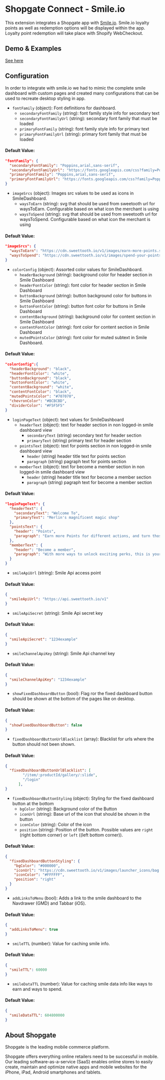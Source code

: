 # Shopgate Connect - Smile.io

This extension integrates a Shopgate app with [Smile.io](https://https://smile.io/). Smile.io loyalty points as well as redemption options will be displayed within the app. Loyalty point redemption will take place with Shopify WebCheckout. 

## Demo & Examples
[See here](demo/index.md)

## Configuration
In order to integrate with smile.io we had to mimic the complete smile dashboard with custom pages and created many configurations that can be used to recreate desktop styling in app.

- `fontFamily` (object): Font definitions for dashboard.
  - `secondaryFontFamily` (string): font family style info for secondary text
  - `secondaryFontFamilyUrl` (string): secondary font family that must be loaded
  - `primaryFontFamily` (string): font family style info for primary text
  - `primaryFontFamilyUrl` (string): primary font family that must be loaded
#### Default Value:
```json
"fontFamily": {
  "secondaryFontFamily": "Poppins,arial,sans-serif",
  "secondaryFontFamilyUrl": "https://fonts.googleapis.com/css?family=Poppins&display=swap",
  "primaryFontFamily": "Poppins,arial,sans-serif",
  "primaryFontFamilyUrl": "https://fonts.googleapis.com/css?family=Poppins&display=swap"
}
```

- `imageSrcs` (object): Images src values to be used as icons in SmileDashboard.
  - `waysToEarn` (string): svg that should be used from sweetooth url for waysToEarn. Configurable based on what icon the merchant is using
  - `waysToSpend` (string): svg that should be used from sweetooth url for waysToSpend. Configurable based on what icon the merchant is using
#### Default Value:
```json
"imageSrcs": {
  "waysToEarn": "https://cdn.sweettooth.io/v1/images/earn-more-points.svg?color=%23000000&theme=light",
  "waysToSpend": "https://cdn.sweettooth.io/v1/images/spend-your-points.svg?color=%23000000&theme=light"
}
```

- `colorConfig` (object): Assorted color values for SmileDashboard.
  - `headerBackground` (string): background color for header section in Smile Dashboard
  - `headerFontColor` (string): font color for header section in Smile Dashboard
  - `buttonBackground` (string): button background color for buttons in Smile Dashboard
  - `buttonFontColor` (string): button font color for buttons in Smile Dashboard
  - `contentBackground` (string): background color for content section in Smile Dashboard
  - `contentFontColor` (string): font color for content section in Smile Dashboard
  - `mutedPointsColor` (string): font color for muted subtext in Smile Dashboard.
#### Default Value:
```json
"colorConfig":{
  "headerBackground": "black",
  "headerFontColor": "white",
  "buttonBackground": "black",
  "buttonFontColor": "white",
  "contentBackground": "white",
  "contentFontColor": "black",
  "mutedPointsColor": "#707070",
  "chevronColor": "#BCBCBD",
  "dividerColor": "#F5F5F5"
}
```

- `loginPageText` (object): text values for SmileDashboard
  - `headerText` (object): text for header section in non logged-in smile dashboard view
    - `secondaryText` (string) secondary text for header section
    - `primaryText` (string) primary text for header section
  - `pointsText` (object): text for points section in non logged-in smile dashboard view
    - `header` (string) header title text for points section
    - `paragraph` (string) pagraph text for points section
  - `memberText` (object): text for become a member section in non logged-in smile dashboard view
    - `header` (string) header title text for become a member section
    - `paragraph` (string) pagraph text for become a member section
#### Default Value:
```json
"loginPageText": {
  "headerText": {
    "secondaryText": "Welcome To",
    "primaryText": "Merlin's magnificent magic shop"
  },
  "pointsText": {
    "header": "Points",
    "paragraph": "Earn more Points for different actions, and turn those Points into awesome rewards!"
  },
  "memberText": {
    "header": "Become a member",
    "paragraph": "With more ways to unlock exciting perks, this is your all access pass to exclusive rewards."
  }
}
```

- `smileApiUrl` (string): Smile Api access point
#### Default Value:
```json
{
  "smileApiUrl": "https://api.sweettooth.io/v1"
}
```

- `smileApiSecret` (string): Smile Api secret key
#### Default Value:
```json
{
  "smileApiSecret": "1234example"
}
```

- `smileChannelApiKey` (string): Smile Api channel key
#### Default Value:
```json
{
  "smileChannelApiKey": "1234example"
}
```

- `showFixedDashboardButton` (bool): Flag ror the fixed dashboard button should be shown at the bottom of the pages like on desktop.
#### Default Value:
```json
{
  "showFixedDashboardButton": false
}
```

- `fixedDashboardButtonUrlBlacklist` (array): Blacklist for urls where the button should not been shown.
#### Default Value:
```json
{
  "fixedDashboardButtonUrlBlacklist": [
        "/item/:productId/gallery/:slide",
        "/login"
      ],
}
```

- `fixedDashboardButtonStyling` (object): Styling for the fixed dashboard button at the bottom
  - `bgColor` (string): Background color of the Button
  - `iconUrl` (string): Base url of the icon that should be shown in the button
  - `iconColor` (string): Color of the icon
  - `position` (string): Position of the button. Possible values are `right` (right bottom corner) or `left` ((left bottom corner)).
#### Default Value:
```json
{
  "fixedDashboardButtonStyling": {
    "bgColor": "#000000",
    "iconUrl": "https://cdn.sweettooth.io/v1/images/launcher_icons/bag.svg?color=",
    "iconColor": "#FFFFFF",
    "position": "right"
  }
}
```

- `addLinksToMenu` (bool): Adds a link to the smile dashboard to the Navdrawer (GMD) and Tabbar (iOS).
#### Default Value:
```json
{
  "addLinksToMenu": true
}
```

- `smileTTL` (number): Value for caching smile info.
#### Default Value:
```json
{
  "smileTTL": 60000
}
```

- `smileDataTTL` (number): Value for caching smile data info like ways to earn and ways to spend.
#### Default Value:
```json
{
  "smileDataTTL": 604800000
}
```

## About Shopgate

Shopgate is the leading mobile commerce platform.

Shopgate offers everything online retailers need to be successful in mobile. Our leading
software-as-a-service (SaaS) enables online stores to easily create, maintain and optimize native
apps and mobile websites for the iPhone, iPad, Android smartphones and tablets.
